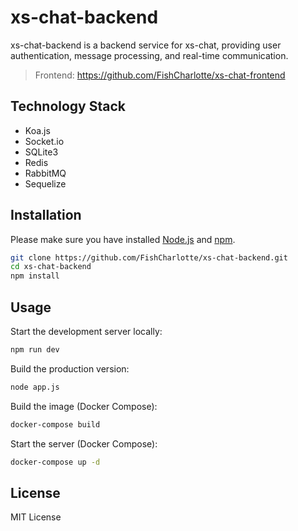 # xs-chat-backend

xs-chat-backend is a backend service for xs-chat, providing user authentication, message processing, and real-time communication.

> Frontend: https://github.com/FishCharlotte/xs-chat-frontend

## Technology Stack

- Koa.js
- Socket.io
- SQLite3
- Redis
- RabbitMQ
- Sequelize

## Installation

Please make sure you have installed [Node.js](https://nodejs.org/) and [npm](https://www.npmjs.com/).

```bash
git clone https://github.com/FishCharlotte/xs-chat-backend.git
cd xs-chat-backend
npm install
```

## Usage

Start the development server locally:

```bash
npm run dev
```

Build the production version:

```bash
node app.js
```

Build the image (Docker Compose):

```bash
docker-compose build
```

Start the server (Docker Compose):

```bash
docker-compose up -d
```

## License

MIT License

